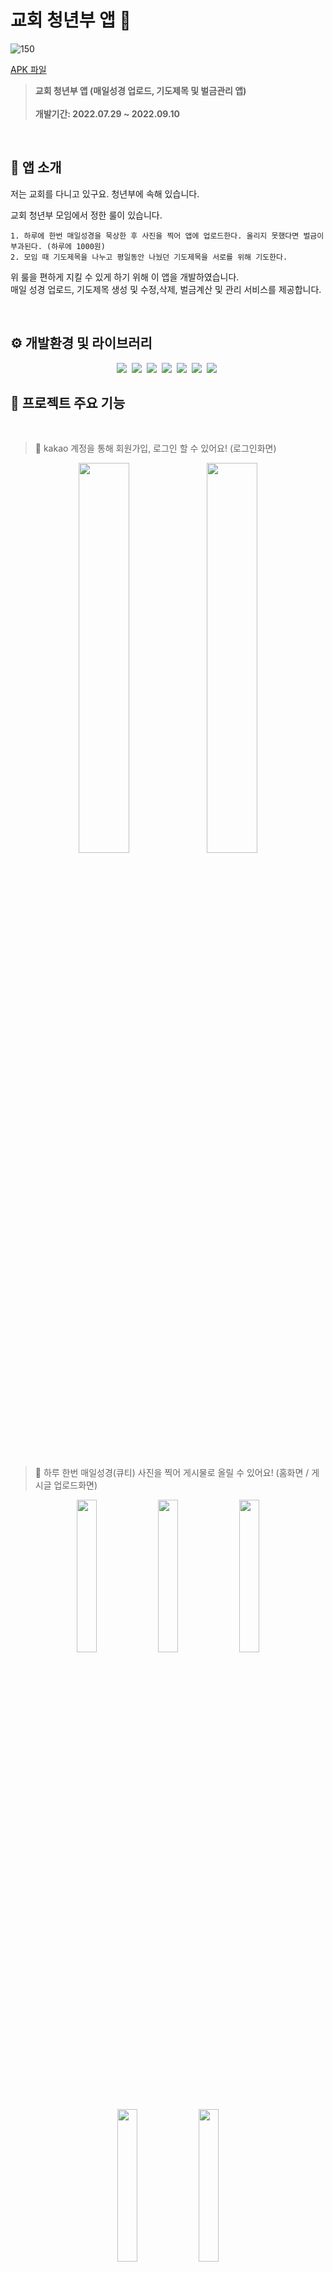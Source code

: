 # 교회 청년부 앱 💒
![150](https://user-images.githubusercontent.com/68287181/191181883-d64e4df6-b153-4f0e-b648-65bf57bf73be.png)
<br/>

[APK 파일](https://drive.google.com/file/d/1spVvK0DHLDYvZOK0d7g4dZ5_tR_XjOie/view?usp=sharing)
> __교회 청년부 앱 (매일성경 업로드, 기도제목 및 벌금관리 앱) <br/> <br/> 개발기간: 2022.07.29 ~ 2022.09.10__

<br/>

## 📱 앱 소개 

저는 교회를 다니고 있구요. 청년부에 속해 있습니다.
<br/>

교회 청년부 모임에서 정한 룰이 있습니다.
  
	1. 하루에 한번 매일성경을 묵상한 후 사진을 찍어 앱에 업로드한다. 올리지 못했다면 벌금이 부과된다. (하루에 1000원)
	2. 모임 때 기도제목을 나누고 평일동안 나눴던 기도제목을 서로를 위해 기도한다.

위 룰을 편하게 지킬 수 있게 하기 위해 이 앱을 개발하였습니다. 
<br/>
매일 성경 업로드, 기도제목 생성 및 수정,삭제, 벌금계산 및 관리 서비스를 제공합니다.

<br/>

## ⚙️ 개발환경 및 라이브러리
<p align="center">
<img src="https://img.shields.io/badge/React Native-61DAFB?style=for-the-badge&logo=React&logoColor=white">&nbsp
<img src="https://img.shields.io/badge/Type Script-3178C6?style=for-the-badge&logo=TypeScript&logoColor=white">&nbsp
<img src="https://img.shields.io/badge/styled components-DB7093?style=for-the-badge&logo=styled components&logoColor=white">&nbsp
<img src="https://img.shields.io/badge/Node.js-339933?style=for-the-badge&logo=Node.js&logoColor=white">&nbsp
<img src="https://img.shields.io/badge/MySQL-4479A1?style=for-the-badge&logo=MySQL&logoColor=white">&nbsp
<img src="https://img.shields.io/badge/Sequelize-52B0E7?style=for-the-badge&logo=Sequelize&logoColor=white">&nbsp
<img src="https://img.shields.io/badge/Express-000000?style=for-the-badge&logo=Express&logoColor=white">&nbsp

<br/>

## 🌟 프로젝트 주요 기능

<br/>

> 🔑 kakao 계정을 통해 회원가입, 로그인 할 수 있어요! (로그인화면)
<p align="center">
<img src="https://user-images.githubusercontent.com/68287181/191199373-81c7612a-5bf0-4907-b059-273b768fd02a.png" width="40%" />
<img src="https://user-images.githubusercontent.com/68287181/191200127-70744339-c322-4325-8040-5cea4db0870c.png" width="40%" />
</p>

<br/>

> 📸 하루 한번 매일성경(큐티) 사진을 찍어 게시물로 올릴 수 있어요! (홈화면 / 게시글 업로드화면)  
<p align="center">
<img src="https://user-images.githubusercontent.com/68287181/191200729-8a11853b-7f92-437d-a3f9-eaf6b3541573.png" width="25%" />
<img src="https://user-images.githubusercontent.com/68287181/191200732-3a3e27fd-16c7-40fa-9524-c8632b540f5b.png" width="25%" />
<img src="https://user-images.githubusercontent.com/68287181/191200709-f8283ff8-4da0-461e-b47a-1bd892b1bece.png" width="25%" />
<img src="https://user-images.githubusercontent.com/68287181/191200720-0f41716e-125c-49e1-9c2b-18a12ed37f66.png" width="25%" />
<img src="https://user-images.githubusercontent.com/68287181/191200726-3d6dd0ca-978b-45f0-b7c2-3aba3721a8e8.png" width="25%" />
</p>

<br/>

> 🙏🏻 기도제목 열람 및 생성,수정,삭제 (기도제목 화면) / 💸 벌금 열람 및 payed 수정이 가능합니다! (벌금 화면)


<p>
<img src="https://user-images.githubusercontent.com/68287181/191202163-2365d7a9-ae61-47c8-8eec-6aa59038ba9b.png" width="25%" />
<img src="https://user-images.githubusercontent.com/68287181/191202748-19f1e69f-bfb1-498c-a8d2-ccab91eca5fe.png" width="25%" />
<img src="https://user-images.githubusercontent.com/68287181/191202189-72497962-cea5-40e3-9513-bc63cbfdd0cb.png" width="25%" />
<img src="https://user-images.githubusercontent.com/68287181/191203034-102f12a3-6903-40d5-b349-0fb6a73b84b0.png" width="25%" />
</p>

<br/>

> 👥 각 유저가 올린 매일성경 게시글, 기도제목, 벌금등을 확인할 수 있어요. (유저 디테일 화면)

<p>
<img src="https://user-images.githubusercontent.com/68287181/191203564-ff3e0e52-f1c1-4275-8f95-977b794feb7e.png" width="25%" />
<img src="https://user-images.githubusercontent.com/68287181/191203598-5a8ee7a7-b286-4134-8d98-cbb837b9400e.png" width="25%" />
<img src="https://user-images.githubusercontent.com/68287181/191203649-39a5bf3c-8538-49eb-ab44-fa4a4db7ca69.png" width="25%" />
<img src="https://user-images.githubusercontent.com/68287181/191203709-413b84bb-a459-4987-9ef2-58ab1bfd0f67.png" width="25%" />
</p>


<br/>

> ⚙️ 사용기능, 프로필을 수정할 수 있어요. (내 설정 화면)



<p align="center">
<img src="https://user-images.githubusercontent.com/68287181/191204456-37c39868-4c82-41ac-8ff1-165075f6d96a.png" width="30%" />
<img src="https://user-images.githubusercontent.com/68287181/191204508-a4c94332-feed-4b78-af5f-ca07b825c43b.png" width="30%" />
<img src="https://user-images.githubusercontent.com/68287181/191204549-c9239c5d-ae85-4558-a2b6-5ca2c993170a.png" width="30%" />
</p>


<br/>

> 🔔 하루동안 매일성경 업로드하는 것을 까먹은 유저분들을 위해 푸시알림 기능도 제공됩니다. (포그라운드/백그라운드)



<p align="center">
<img src="https://user-images.githubusercontent.com/68287181/191205062-4d70df45-a997-44c2-a380-77bdc03c42b6.png" width="40%" />
<img src="https://user-images.githubusercontent.com/68287181/191205171-566954b2-f041-4c19-8ac0-a6b983fec564.png" width="40%" />
</p>

<br/>

## 🛠 기술 스택 및 인프라

![stacks](https://user-images.githubusercontent.com/68287181/191230147-9a71319d-8f8d-419f-9ece-9c1f81ac8bff.png)

설계 (스택,DB 구조)
<br/>
https://velog.io/@bsy17171/bf-church-v2-%EC%84%A4%EA%B3%84-%EC%8A%A4%ED%83%9DDB-%EA%B5%AC%EC%A1%B0
